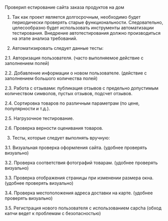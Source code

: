 Проверил
естирование сайта заказа продуктов на дом

1. Так как проект является долгосрочным, необходимо будет периодически проверять старые функциональности. Следовательно, целесообразно будет использовать инструменты автоматизации тестирования. Внедрение автотестирования должно производиться на этапе анализа требований.

2. Автоматизировать следует данные тесты:

2.1. Авторизация пользователя. (часто выполняемое действие с заполнением полей)

2.2. Добавление информации о новом пользователе. (действие с заполнением большого количества полей)

2.3. Работа с отзывами: публикация отзывов с предельно допустимым количеством символов, пустых отзывов, подсчет отзывов.

2.4. Сортировка товаров по различным параметрам (по цене, популярности и т.д.).

2.5. Нагрузочное тестирование.

2.6. Проверка верности оценивания товаров.

3. Тесты, которые следует выполнять вручную:

3.1. Визуальная проверка оформления сайта. (удобнее проверять визуально)

3.2. Проверка соответствия фотографий товарам. (удобнее проверять визуально)

3.3. Проверка отображения страницы при изменении размера окна. (удобнее проверять визуально)

3.4. Проверка местоположения адреса доставки на карте. (удобнее проверять визуально)

3.5. Регистрация нового пользователя с использованием capcha (обход капчи ведет к проблемам с безопасностью) 

